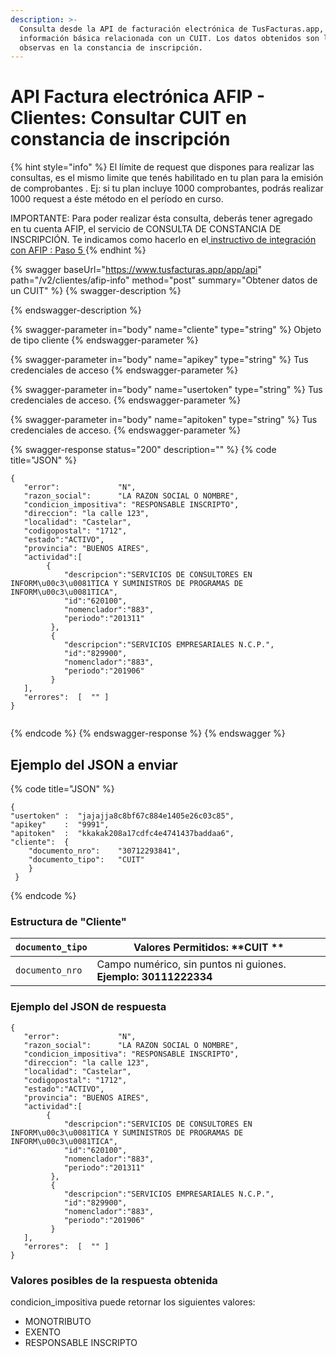 ```yaml
---
description: >-
  Consulta desde la API de facturación electrónica de TusFacturas.app,  toda la
  información básica relacionada con un CUIT. Los datos obtenidos son los que
  observas en la constancia de inscripción.
---
```


# API Factura electrónica AFIP - Clientes: Consultar CUIT en constancia de inscripción

{% hint style="info" %}
El límite de request que dispones para realizar las consultas, es el mismo limite que tenés habilitado en tu plan para la emisión de comprobantes . Ej: si tu plan incluye 1000 comprobantes, podrás realizar 1000 request a éste método en el período en curso.

IMPORTANTE: Para poder realizar ésta consulta,  deberás tener agregado en tu cuenta AFIP, el servicio de CONSULTA DE CONSTANCIA DE INSCRIPCIÓN. Te indicamos como hacerlo en el[ instructivo de integración con AFIP : Paso 5  ](https://www.tusfacturas.app/app/afip-como-enlazar-con-tusfacturas.html)
{% endhint %}

{% swagger baseUrl="https://www.tusfacturas.app/app/api" path="/v2/clientes/afip-info" method="post" summary="Obtener datos de un CUIT" %}
{% swagger-description %}

{% endswagger-description %}

{% swagger-parameter in="body" name="cliente" type="string" %}
Objeto de tipo cliente
{% endswagger-parameter %}

{% swagger-parameter in="body" name="apikey" type="string" %}
Tus credenciales de acceso
{% endswagger-parameter %}

{% swagger-parameter in="body" name="usertoken" type="string" %}
Tus credenciales de acceso.
{% endswagger-parameter %}

{% swagger-parameter in="body" name="apitoken" type="string" %}
Tus credenciales de acceso.
{% endswagger-parameter %}

{% swagger-response status="200" description="" %}
{% code title="JSON" %}
```
{
   "error":             "N",
   "razon_social":      "LA RAZON SOCIAL O NOMBRE",
   "condicion_impositiva": "RESPONSABLE INSCRIPTO",
   "direccion": "la calle 123",
   "localidad": "Castelar",
   "codigopostal": "1712",
   "estado":"ACTIVO",
   "provincia": "BUENOS AIRES",
   "actividad":[
        {
            "descripcion":"SERVICIOS DE CONSULTORES EN INFORM\u00c3\u0081TICA Y SUMINISTROS DE PROGRAMAS DE INFORM\u00c3\u0081TICA",
            "id":"620100",
            "nomenclador":"883",
            "periodo":"201311"
         },
         {
            "descripcion":"SERVICIOS EMPRESARIALES N.C.P.",
            "id":"829900",
            "nomenclador":"883",
            "periodo":"201906"
         }
   ],
   "errores":  [  "" ] 
}
​

```
{% endcode %}
{% endswagger-response %}
{% endswagger %}

## Ejemplo del JSON a enviar <a href="estructura-del-json-a-enviar" id="estructura-del-json-a-enviar"></a>

{% code title="JSON" %}
```
{
"usertoken" :  "jajajja8c8bf67c884e1405e26c03c85",
"apikey"    :  "9991",
"apitoken"  :  "kkakak208a17cdfc4e4741437baddaa6",
"cliente":  {                      
    "documento_nro":    "30712293841",      
    "documento_tipo":   "CUIT"                   
    } 
 }

```
{% endcode %}

### Estructura de "Cliente" <a href="estructura-de-cliente" id="estructura-de-cliente"></a>

| `documento_tipo` | Valores Permitidos: **CUIT  **                                  |
| ---------------- | --------------------------------------------------------------- |
| `documento_nro`  | Campo numérico, sin puntos ni guiones. **Ejemplo: 30111222334** |



### Ejemplo del JSON de respuesta

```
{
   "error":             "N",
   "razon_social":      "LA RAZON SOCIAL O NOMBRE",
   "condicion_impositiva": "RESPONSABLE INSCRIPTO",
   "direccion": "la calle 123",
   "localidad": "Castelar",
   "codigopostal": "1712",
   "estado":"ACTIVO",
   "provincia": "BUENOS AIRES",
   "actividad":[
        {
            "descripcion":"SERVICIOS DE CONSULTORES EN INFORM\u00c3\u0081TICA Y SUMINISTROS DE PROGRAMAS DE INFORM\u00c3\u0081TICA",
            "id":"620100",
            "nomenclador":"883",
            "periodo":"201311"
         },
         {
            "descripcion":"SERVICIOS EMPRESARIALES N.C.P.",
            "id":"829900",
            "nomenclador":"883",
            "periodo":"201906"
         }
   ],
   "errores":  [  "" ] 
}

```



### Valores posibles de la respuesta obtenida

condicion\_impositiva puede retornar los siguientes valores:

* MONOTRIBUTO
* EXENTO
* RESPONSABLE INSCRIPTO

&#x20;
